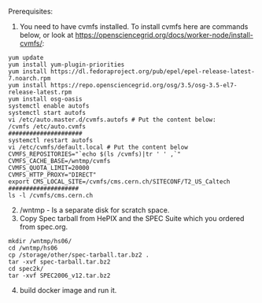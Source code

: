 Prerequisites:
1. You need to have cvmfs installed. To install cvmfs here are commands below, or look at https://opensciencegrid.org/docs/worker-node/install-cvmfs/:
```
yum update
yum install yum-plugin-priorities
yum install https://dl.fedoraproject.org/pub/epel/epel-release-latest-7.noarch.rpm
yum install https://repo.opensciencegrid.org/osg/3.5/osg-3.5-el7-release-latest.rpm
yum install osg-oasis
systemctl enable autofs
systemctl start autofs
vi /etc/auto.master.d/cvmfs.autofs # Put the content below:
/cvmfs /etc/auto.cvmfs
#####################
systemctl restart autofs
vi /etc/cvmfs/default.local # Put the content below
CVMFS_REPOSITORIES="`echo $(ls /cvmfs)|tr ' ' ,`"
CVMFS_CACHE_BASE=/wntmp/cvmfs
CVMFS_QUOTA_LIMIT=20000
CVMFS_HTTP_PROXY="DIRECT"
export CMS_LOCAL_SITE=/cvmfs/cms.cern.ch/SITECONF/T2_US_Caltech
####################
ls -l /cvmfs/cms.cern.ch
```

2. /wntmp - Is a separate disk for scratch space.
3. Copy Spec tarball from HePIX and the SPEC Suite which you ordered from spec.org.
```
mkdir /wntmp/hs06/
cd /wntmp/hs06
cp /storage/other/spec-tarball.tar.bz2 .
tar -xvf spec-tarball.tar.bz2
cd spec2k/
tar -xvf SPEC2006_v12.tar.bz2
```
4. build docker image and run it.
